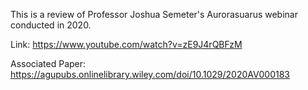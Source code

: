 This is a review of Professor Joshua Semeter's Aurorasuarus webinar conducted in 2020.

Link: https://www.youtube.com/watch?v=zE9J4rQBFzM

Associated Paper: https://agupubs.onlinelibrary.wiley.com/doi/10.1029/2020AV000183
